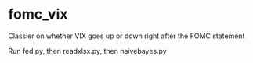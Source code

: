 # fomc_vix
Classier on whether VIX goes up or down right after the FOMC statement

Run fed.py, then readxlsx.py, then naivebayes.py
